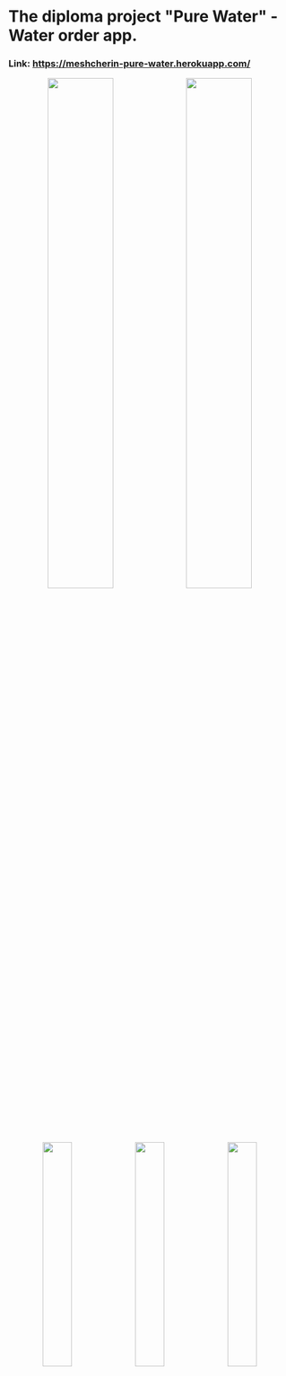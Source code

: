 # The diploma project "Pure Water" - Water order app.

### Link: https://meshcherin-pure-water.herokuapp.com/
<p align="center">
  <img src="https://user-images.githubusercontent.com/52915355/137493796-8bbfed48-5655-48fc-a40b-9e157169d33d.jpg" width="48.3%"/>
  <img src="https://user-images.githubusercontent.com/52915355/137493796-8bbfed48-5655-48fc-a40b-9e157169d33d.jpg" width="48.3%"/>
</p>
<p align="center">
  <img src="https://user-images.githubusercontent.com/52915355/137493803-907a304b-fc18-4f25-8bf0-6b0741c42b0f.jpg" width="32%"/>
  <img src="https://user-images.githubusercontent.com/52915355/137493805-cc986067-1fb3-417f-b2c5-4041a78f9dae.jpg" width="32%"/>
  <img src="https://user-images.githubusercontent.com/52915355/137493808-d58d7328-09b3-4c6d-be9b-86907194423b.jpg" width="32%"/>
</p>
